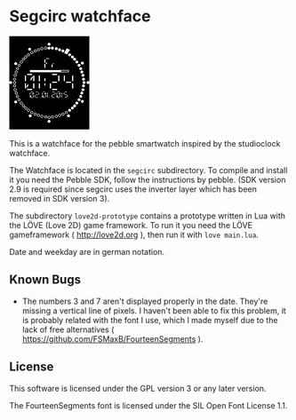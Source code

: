 Segcirc watchface
=================

![screenshot of segcirc](https://github.com/FSMaxB/segcirc/blob/master/screenshot.png "screenshot of segcirc")

This is a watchface for the pebble smartwatch inspired by the studioclock watchface.

The Watchface is located in the `segcirc` subdirectory. To compile and install it you need the Pebble SDK,
follow the instructions by pebble. (SDK version 2.9 is required since segcirc uses the inverter layer which has been removed in SDK version 3).

The subdirectory `love2d-prototype` contains a prototype written in Lua with the LÖVE (Love 2D) game framework. To run it you need the LÖVE gameframework ( http://love2d.org ), then run it with `love main.lua`.

Date and weekday are in german notation.

Known Bugs
----------
* The numbers 3 and 7 aren't displayed properly in the date. They're missing a vertical line of pixels. I haven't been able to fix this problem, it is probably related with the font I use, which I made myself due to the lack of free alternatives ( https://github.com/FSMaxB/FourteenSegments ).

License
-------
This software is licensed under the GPL version 3 or any later version.

The FourteenSegments font is licensed under the SIL Open Font License 1.1.
